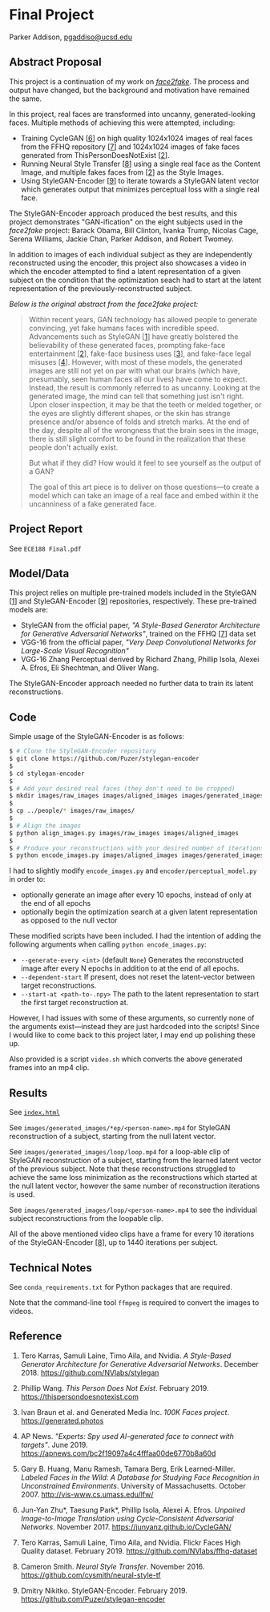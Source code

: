 # Final Project

Parker Addison, pgaddiso@ucsd.edu

## Abstract Proposal

This project is a continuation of my work on [*face2fake*](https://github.com/ucsd-ml-arts/generative-visual-parker-visual).  The process and output have changed, but the background and motivation have remained the same.

In this project, real faces are transformed into uncanny, generated-looking faces.  Multiple methods of achieving this were attempted, including:
- Training CycleGAN [[6]] on high quality 1024x1024 images of real faces from the FFHQ repository [[7]] and 1024x1024 images of fake faces generated from ThisPersonDoesNotExist [[2]].
- Running Neural Style Transfer [[8]] using a single real face as the Content Image, and multiple fakes faces from [[2]] as the Style Images.
- Using StyleGAN-Encoder [[9]] to iterate towards a StyleGAN latent vector which generates output that minimizes perceptual loss with a single real face.

The StyleGAN-Encoder approach produced the best results, and this project demonstrates "GAN-ification" on the eight subjects used in the *face2fake* project: Barack Obama, Bill Clinton, Ivanka Trump, Nicolas Cage, Serena Williams, Jackie Chan, Parker Addison, and Robert Twomey.  

In addition to images of each individual subject as they are independently reconstructed using the encoder, this project also showcases a video in which the encoder attempted to find a latent representation of a given subject on the condition that the optimization seach had to start at the latent representation of the previously-reconstructed subject.

*Below is the original abstract from the *face2fake* project:*

> Within recent years, GAN technology has allowed people to generate convincing, yet fake humans faces with incredible speed. Advancements such as StyleGAN [[1]] have greatly bolstered the believability of these generated faces, prompting fake-face entertainment [[2]], fake-face business uses [[3]], and fake-face legal misuses [[4]]. However, with most of these models, the generated images are still not yet on par with what our brains (which have, presumably, seen human faces all our lives) have come to expect. Instead, the result is commonly referred to as uncanny. Looking at the generated image, the mind can tell that something just isn't right. Upon closer inspection, it may be that the teeth or melded together, or the eyes are slightly different shapes, or the skin has strange presence and/or absence of folds and stretch marks. At the end of the day, despite all of the wrongness that the brain sees in the image, there is still slight comfort to be found in the realization that these people don't actually exist.
>
> But what if they did? How would it feel to see yourself as the output of a GAN?
>
> The goal of this art piece is to deliver on those questions—to create a model which can take an image of a real face and embed within it the uncanniness of a fake generated face.


## Project Report

See `ECE188 Final.pdf`

## Model/Data

This project relies on multiple pre-trained models included in the StyleGAN [[1]] and StyleGAN-Encoder [[9]] repositories, respectively.  These pre-trained models are:
- StyleGAN from the official paper, *"A Style-Based Generator Architecture for Generative Adversarial Networks"*, trained on the FFHQ [[7]] data set
- VGG-16 from the official paper, *"Very Deep Convolutional Networks for Large-Scale Visual Recognition"*
- VGG-16 Zhang Perceptual derived by Richard Zhang, Phillip Isola, Alexei A. Efros, Eli Shechtman, and Oliver Wang.

The StyleGAN-Encoder approach needed no further data to train its latent reconstructions.

## Code

Simple usage of the StyleGAN-Encoder is as follows:

```bash
$ # Clone the StyleGAN-Encoder repository
$ git clone https://github.com/Puzer/stylegan-encoder
$
$ cd stylegan-encoder
$
$ # Add your desired real faces (they don't need to be cropped)
$ mkdir images/raw_images images/aligned_images images/generated_images images/latent_representations
$
$ cp ../people/* images/raw_images/
$ 
$ # Align the images
$ python align_images.py images/raw_images images/aligned_images
$ 
$ # Produce your reconstructions with your desired number of iterations
$ python encode_images.py images/aligned_images images/generated_images images/latent_representations --iterations <iter-count>
```

I had to slightly modify `encode_images.py` and `encoder/perceptual_model.py` in order to:
- optionally generate an image after every 10 epochs, instead of only at the end of all epochs
- optionally begin the optimization search at a given latent representation as opposed to the null vector

These modified scripts have been included.  I had the intention of adding the following arguments when calling `python encode_images.py`:
- `--generate-every <int>` (default `None`) Generates the reconstructed image after every N epochs in addition to at the end of all epochs.
- `--dependent-start` If present, does not reset the latent-vector between target reconstructions.
- `--start-at <path-to-.npy>` The path to the latent representation to start the first target reconstruction at.

However, I had issues with some of these arguments, so currently none of the arguments exist—instead they are just hardcoded into the scripts!  Since I would like to come back to this project later, I may end up polishing these up.

Also provided is a script `video.sh` which converts the above generated frames into an mp4 clip.

## Results

See [`index.html`]()

See `images/generated_images/*ep/<person-name>.mp4` for StyleGAN reconstruction of a subject, starting from the null latent vector.

See `images/generated_images/loop/loop.mp4` for a loop-able clip of StyleGAN reconstruction of a subject, starting from the learned latent vector of the previous subject.  Note that these reconstructions struggled to achieve the same loss minimization as the reconstructions which started at the null latent vector, however the same number of reconstruction iterations is used.

See `images/generated_images/loop/<person-name>.mp4` to see the individual subject reconstructions from the loopable clip.

All of the above mentioned video clips have a frame for every 10 iterations of the StyleGAN-Encoder [[8]], up to 1440 iterations per subject.

## Technical Notes

See `conda_requirements.txt` for Python packages that are required.

Note that the command-line tool `ffmpeg` is required to convert the images to videos.

## Reference

1. Tero Karras, Samuli Laine, Timo Aila, and Nvidia. *A Style-Based Generator Architecture for Generative Adversarial Networks*. December 2018. https://github.com/NVlabs/stylegan

[1]: https://github.com/NVlabs/stylegan

2. Phillip Wang. *This Person Does Not Exist*. February 2019. https://thispersondoesnotexist.com

[2]: https://thispersondoesnotexist.com

3. Ivan Braun et al. and Generated Media Inc. *100K Faces project*. https://generated.photos

[3]: https://generated.photos

4. AP News. *"Experts: Spy used AI-generated face to connect with targets"*. June 2019. https://apnews.com/bc2f19097a4c4fffaa00de6770b8a60d

[4]: https://apnews.com/bc2f19097a4c4fffaa00de6770b8a60d

5. Gary B. Huang, Manu Ramesh, Tamara Berg, Erik Learned-Miller. *Labeled Faces in the Wild: A Database for Studying Face Recognition in Unconstrained Environments*. University of Massachusetts. October 2007. http://vis-www.cs.umass.edu/lfw/

[5]: http://vis-www.cs.umass.edu/lfw/

6. Jun-Yan Zhu*, Taesung Park*, Phillip Isola, Alexei A. Efros. *Unpaired Image-to-Image Translation using Cycle-Consistent Adversarial Networks*. November 2017. https://junyanz.github.io/CycleGAN/

[6]: https://junyanz.github.io/CycleGAN/

7. Tero Karras, Samuli Laine, Timo Aila, and Nvidia. Flickr Faces High Quality dataset.  February 2019. https://github.com/NVlabs/ffhq-dataset

[7]: https://github.com/NVlabs/ffhq-dataset

8. Cameron Smith. *Neural Style Transfer*. November 2016. https://github.com/cysmith/neural-style-tf

[8]: https://github.com/cysmith/neural-style-tf

9. Dmitry Nikitko. StyleGAN-Encoder. February 2019. https://github.com/Puzer/stylegan-encoder

[9]: https://github.com/Puzer/stylegan-encoder
